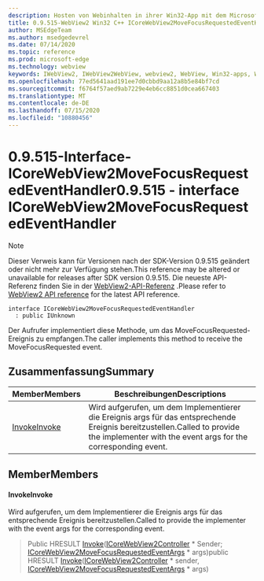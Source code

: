 ```yaml
---
description: Hosten von Webinhalten in ihrer Win32-App mit dem Microsoft Edge WebView2-Steuerelement
title: 0.9.515-WebView2 Win32 C++ ICoreWebView2MoveFocusRequestedEventHandler
author: MSEdgeTeam
ms.author: msedgedevrel
ms.date: 07/14/2020
ms.topic: reference
ms.prod: microsoft-edge
ms.technology: webview
keywords: IWebView2, IWebView2WebView, webview2, WebView, Win32-apps, Win32, Edge, ICoreWebView2, ICoreWebView2Controller, Browser-Steuerelement, Edge-HTML
ms.openlocfilehash: 77ed5641aad191ee7d0cbbd9aa12a8b5e84bf7cd
ms.sourcegitcommit: f6764f57aed9ab7229e4eb6cc8851d0cea667403
ms.translationtype: MT
ms.contentlocale: de-DE
ms.lasthandoff: 07/15/2020
ms.locfileid: "10880456"
---
```

# <span data-ttu-id="331f5-104">0.9.515-Interface-ICoreWebView2MoveFocusRequestedEventHandler</span><span class="sxs-lookup"><span data-stu-id="331f5-104">0.9.515 - interface ICoreWebView2MoveFocusRequestedEventHandler</span></span> 

> [!NOTE]
> <span data-ttu-id="331f5-105">Dieser Verweis kann für Versionen nach der SDK-Version 0.9.515 geändert oder nicht mehr zur Verfügung stehen.</span><span class="sxs-lookup"><span data-stu-id="331f5-105">This reference may be altered or unavailable for releases after SDK version 0.9.515.</span></span> <span data-ttu-id="331f5-106">Die neueste API-Referenz finden Sie in der [WebView2-API-Referenz](../../../webview2-api-reference.md) .</span><span class="sxs-lookup"><span data-stu-id="331f5-106">Please refer to [WebView2 API reference](../../../webview2-api-reference.md) for the latest API reference.</span></span>

```
interface ICoreWebView2MoveFocusRequestedEventHandler
  : public IUnknown
```

<span data-ttu-id="331f5-107">Der Aufrufer implementiert diese Methode, um das MoveFocusRequested-Ereignis zu empfangen.</span><span class="sxs-lookup"><span data-stu-id="331f5-107">The caller implements this method to receive the MoveFocusRequested event.</span></span>

## <span data-ttu-id="331f5-108">Zusammenfassung</span><span class="sxs-lookup"><span data-stu-id="331f5-108">Summary</span></span>

 <span data-ttu-id="331f5-109">Member</span><span class="sxs-lookup"><span data-stu-id="331f5-109">Members</span></span>                        | <span data-ttu-id="331f5-110">Beschreibungen</span><span class="sxs-lookup"><span data-stu-id="331f5-110">Descriptions</span></span>
--------------------------------|---------------------------------------------
[<span data-ttu-id="331f5-111">Invoke</span><span class="sxs-lookup"><span data-stu-id="331f5-111">Invoke</span></span>](#invoke) | <span data-ttu-id="331f5-112">Wird aufgerufen, um dem Implementierer die Ereignis args für das entsprechende Ereignis bereitzustellen.</span><span class="sxs-lookup"><span data-stu-id="331f5-112">Called to provide the implementer with the event args for the corresponding event.</span></span>

## <span data-ttu-id="331f5-113">Member</span><span class="sxs-lookup"><span data-stu-id="331f5-113">Members</span></span>

#### <span data-ttu-id="331f5-114">Invoke</span><span class="sxs-lookup"><span data-stu-id="331f5-114">Invoke</span></span> 

<span data-ttu-id="331f5-115">Wird aufgerufen, um dem Implementierer die Ereignis args für das entsprechende Ereignis bereitzustellen.</span><span class="sxs-lookup"><span data-stu-id="331f5-115">Called to provide the implementer with the event args for the corresponding event.</span></span>

> <span data-ttu-id="331f5-116">Public HRESULT [Invoke](#invoke)([ICoreWebView2Controller](icorewebview2controller.md) \* Sender; [ICoreWebView2MoveFocusRequestedEventArgs](icorewebview2movefocusrequestedeventargs.md) \* args)</span><span class="sxs-lookup"><span data-stu-id="331f5-116">public HRESULT [Invoke](#invoke)([ICoreWebView2Controller](icorewebview2controller.md) \* sender, [ICoreWebView2MoveFocusRequestedEventArgs](icorewebview2movefocusrequestedeventargs.md) \* args)</span></span>

